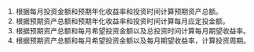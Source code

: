 1. 根据每月投资金额和预期年化收益率和投资时间计算预期资产总额。
2. 根据预期资产总额和预期年化收益率和投资时间计算每月应定投金额。
3. 根据预期资产总额和每月希望投资金额以及总投资时间计算每月期望收益率。
4. 根据预期资产总额和每月希望投资金额以及每月期望收益率，计算投资周期。
